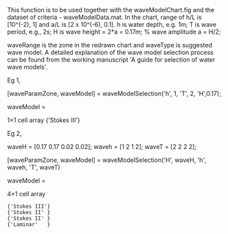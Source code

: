 This function is to be used together with the waveModelChart.fig and the dataset of criteria - waveModelData.mat. In the chart, range of h/L is [10^(-2), 1] and a/L is [2 x 10^(-6), 0.1]. h is water depth, e.g. 1m; T is wave period, e.g., 2s; H is wave height = 2*a = 0.17m; % wave amplitude a = H/2;

waveRange is the zone in the redrawn chart and waveType is suggested wave model. A detailed explanation of the wave model selection process can be found from the working manuscript 'A guide for selection of water wave models'.

Eg 1, 

[waveParamZone, waveModel]  = waveModelSelection('h', 1, 'T', 2, 'H',0.17);

waveModel =

  1×1 cell array
    {'Stokes III'}
    
Eg 2,

waveH = [0.17 0.17 0.02 0.02];
waveh = [1 2 1 2];
waveT = [2 2 2 2];

[waveParamZone, waveModel] = waveModelSelection('H', waveH, 'h', waveh, 'T', waveT)

waveModel =

  4×1 cell array

    {'Stokes III'}
    {'Stokes II' }
    {'Stokes II' }
    {'Laminar'   }
